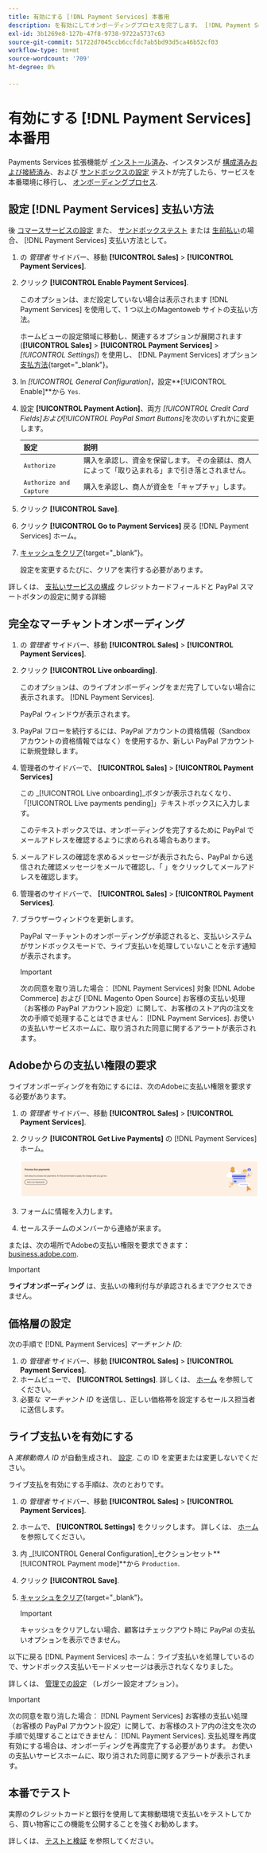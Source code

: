 ```yaml
---
title: 有効にする [!DNL Payment Services] 本番用
description: を有効にしてオンボーディングプロセスを完了します。 [!DNL Payment Services] 実稼動用。
exl-id: 3b1269e8-127b-47f8-9738-9722a5737c63
source-git-commit: 51722d7045ccb6ccfdc7ab5bd93d5ca46b52cf03
workflow-type: tm+mt
source-wordcount: '709'
ht-degree: 0%

---
```


# 有効にする [!DNL Payment Services] 本番用

Payments Services 拡張機能が [インストール済み](install.md)、インスタンスが [構成済みおよび接続済み](connect.md)、および [サンドボックスの設定](sandbox.md) テストが完了したら、サービスを本番環境に移行し、 [オンボーディングプロセス](onboard.md).

## 設定 [!DNL Payment Services] 支払い方法

後 [コマースサービスの設定](connect.md#configure-commerce-services) また、 [サンドボックステスト](sandbox.md#enable-sandbox-testing) または [生前払い](#enable-live-payments)の場合、 [!DNL Payment Services] 支払い方法として。

1. の _管理者_ サイドバー、移動 **[!UICONTROL Sales]** > **[!UICONTROL Payment Services]**.
1. クリック **[!UICONTROL Enable Payment Services]**.

   このオプションは、まだ設定していない場合は表示されます [!DNL Payment Services] を使用して、1 つ以上のMagentoweb サイトの支払い方法。

   ホームビューの設定領域に移動し、関連するオプションが展開されます (**[!UICONTROL Sales]** > **[!UICONTROL Payment Services]** > _[!UICONTROL Settings]_) を使用し、 [!DNL Payment Services] オプション [支払方法](https://docs.magento.com/user-guide/configuration/sales/payment-methods.html){target=&quot;_blank&quot;}。

1. In _[!UICONTROL General Configuration]_，設定&#x200B;**[!UICONTROL Enable]**から `Yes`.
1. 設定 **[!UICONTROL Payment Action]**、両方 _[!UICONTROL Credit Card Fields]_および_[!UICONTROL PayPal Smart Buttons]_&#x200B;を次のいずれかに変更します。

   | 設定 | 説明 |
   |---|---|
   | `Authorize` | 購入を承認し、資金を保留します。 その金額は、商人によって「取り込まれる」まで引き落とされません。 |
   | `Authorize and Capture` | 購入を承認し、商人が資金を「キャプチャ」します。 |

1. クリック **[!UICONTROL Save]**.
1. クリック **[!UICONTROL Go to Payment Services]** 戻る [!DNL Payment Services] ホーム。
1. [キャッシュをクリア](https://docs.magento.com/user-guide/system/cache-management.html){target=&quot;_blank&quot;}。

   設定を変更するたびに、クリアを実行する必要があります。

詳しくは、 [支払いサービスの構成](settings.md) クレジットカードフィールドと PayPal スマートボタンの設定に関する詳細

## 完全なマーチャントオンボーディング

1. の _管理者_ サイドバー、移動 **[!UICONTROL Sales]** > **[!UICONTROL Payment Services]**.
1. クリック **[!UICONTROL Live onboarding]**.

   このオプションは、のライブオンボーディングをまだ完了していない場合に表示されます。 [!DNL Payment Services].

   PayPal ウィンドウが表示されます。

1. PayPal フローを続行するには、PayPal アカウントの資格情報（Sandbox アカウントの資格情報ではなく）を使用するか、新しい PayPal アカウントに新規登録します。
1. 管理者のサイドバーで、 **[!UICONTROL Sales]** > **[!UICONTROL Payment Services]**

   この _[!UICONTROL Live onboarding]_ボタンが表示されなくなり、「[!UICONTROL Live payments pending]」テキストボックスに入力します。

   このテキストボックスでは、オンボーディングを完了するために PayPal でメールアドレスを確認するように求められる場合もあります。

1. メールアドレスの確認を求めるメッセージが表示されたら、PayPal から送信された確認メッセージをメールで確認し、「 」をクリックしてメールアドレスを確認します。
1. 管理者のサイドバーで、 **[!UICONTROL Sales]** > **[!UICONTROL Payment Services]**.
1. ブラウザーウィンドウを更新します。

   PayPal マーチャントのオンボーディングが承認されると、支払いシステムがサンドボックスモードで、ライブ支払いを処理していないことを示す通知が表示されます。

   >[!IMPORTANT]
   >
   >次の同意を取り消した場合： [!DNL Payment Services] 対象 [!DNL Adobe Commerce] および [!DNL Magento Open Source] お客様の支払い処理（お客様の PayPal アカウント設定）に関して、お客様のストア内の注文を次の手順で処理することはできません： [!DNL Payment Services]. お使いの支払いサービスホームに、取り消された同意に関するアラートが表示されます。

## Adobeからの支払い権限の要求

ライブオンボーディングを有効にするには、次のAdobeに支払い権限を要求する必要があります。

1. の _管理者_ サイドバー、移動 **[!UICONTROL Sales]** > **[!UICONTROL Payment Services]**.
1. クリック **[!UICONTROL Get Live Payments]** の [!DNL Payment Services] ホーム。

   ![権限のリクエスト](assets/request-entitlements.png)

1. フォームに情報を入力します。
1. セールスチームのメンバーから連絡が来ます。

または、次の場所でAdobeの支払い権限を要求できます： [business.adobe.com](https://business.adobe.com/resources/payment-services.html).

>[!IMPORTANT]
>
>**ライブオンボーディング** は、支払いの権利付与が承認されるまでアクセスできません。

## 価格層の設定

次の手順で [!DNL Payment Services] _マーチャント ID_:


1. の _管理者_ サイドバー、移動 **[!UICONTROL Sales]** > **[!UICONTROL Payment Services]**.
1. ホームビューで、 **[!UICONTROL Settings]**. 詳しくは、 [ホーム](payments-home.md) を参照してください。
1. 必要な _マーチャント ID_ を送信し、正しい価格帯を設定するセールス担当者に送信します。

## ライブ支払いを有効にする

A _実稼動商人 ID_ が自動生成され、 [設定](configure-admin.md). この ID を変更または変更しないでください。

ライブ支払を有効にする手順は、次のとおりです。

1. の _管理者_ サイドバー、移動 **[!UICONTROL Sales]** > **[!UICONTROL Payment Services]**.
1. ホームで、 **[!UICONTROL Settings]** をクリックします。 詳しくは、 [ホーム](payments-home.md) を参照してください。
1. 内 _[!UICONTROL General Configuration]_セクションセット&#x200B;**[!UICONTROL Payment mode]**から `Production`.
1. クリック **[!UICONTROL Save]**.
1. [キャッシュをクリア](https://docs.magento.com/user-guide/system/cache-management.html){target=&quot;_blank&quot;}。

   >[!IMPORTANT]
   >
   >キャッシュをクリアしない場合、顧客はチェックアウト時に PayPal の支払いオプションを表示できません。

以下に戻る [!DNL Payment Services] ホーム：ライブ支払いを処理しているので、サンドボックス支払いモードメッセージは表示されなくなりました。

詳しくは、 [管理での設定](configure-admin.md) （レガシー設定オプション）。

>[!IMPORTANT]
>
>次の同意を取り消した場合： [!DNL Payment Services] お客様の支払い処理（お客様の PayPal アカウント設定）に関して、お客様のストア内の注文を次の手順で処理することはできません： [!DNL Payment Services]. 支払処理を再度有効にする場合は、オンボーディングを再度完了する必要があります。 お使いの支払いサービスホームに、取り消された同意に関するアラートが表示されます。

## 本番でテスト

実際のクレジットカードと銀行を使用して実稼動環境で支払いをテストしてから、買い物客にこの機能を公開することを強くお勧めします。

詳しくは、 [テストと検証](test-validate.md) を参照してください。
